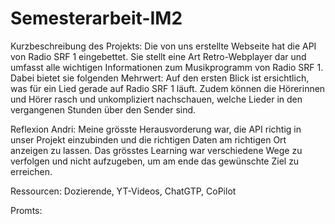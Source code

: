 # Semesterarbeit-IM2
Kurzbeschreibung des Projekts:
Die von uns erstellte Webseite hat die API von Radio SRF 1 eingebettet. Sie stellt eine Art Retro-Webplayer dar und umfasst alle wichtigen Informationen zum Musikprogramm von Radio SRF 1. Dabei bietet sie folgenden Mehrwert: Auf den ersten Blick ist ersichtlich, was für ein Lied gerade auf Radio SRF 1 läuft. Zudem können die Hörerinnen und Hörer rasch und unkompliziert nachschauen, welche Lieder in den vergangenen Stunden über den Sender sind.

Reflexion Andri:
Meine grösste Herausvorderung war, die API richtig in unser Projekt einzubinden und die richtigen Daten am richtigen Ort anzeigen zu lassen. Das grösstes Learning war verschiedene Wege zu verfolgen und nicht aufzugeben, um am ende das gewünschte Ziel zu erreichen.

Ressourcen:
Dozierende, YT-Videos, ChatGTP, CoPilot

Promts: